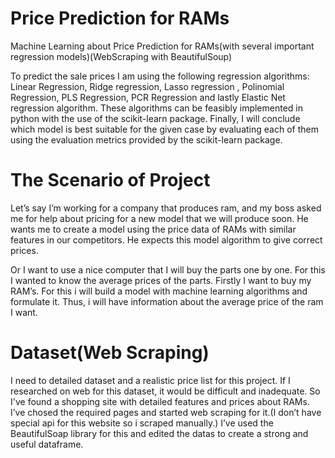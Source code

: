 # Price Prediction for RAMs
Machine Learning about Price Prediction for RAMs(with several important regression models)(WebScraping with BeautifulSoup)

To predict the sale prices I am using the following regression algorithms: Linear Regression, Ridge regression, Lasso regression , Polinomial Regression, PLS Regression, PCR Regression and lastly Elastic Net regression algorithm. These algorithms can be feasibly implemented in python with the use of the scikit-learn package. Finally, I will conclude which model is best suitable for the given case by evaluating each of them using the evaluation metrics provided by the scikit-learn package.

# The Scenario of Project
Let’s say I’m working for a company that produces ram, and my boss asked me for help about pricing for a new model that we will produce soon. He wants me to create a model using the price data of RAMs with similar features in our competitors. He expects this model algorithm to give correct prices.

Or I want to use a nice computer that I will buy the parts one by one. For this I wanted to know the average prices of the parts. Firstly I want to buy my RAM’s. For this i will build a model with machine learning algorithms and formulate it. Thus, i will have information about the average price of the ram I want.

# Dataset(Web Scraping)
I need to detailed dataset and a realistic price list for this project. If I researched on web for this dataset, it would be difficult and inadequate. So I've found a shopping site with detailed features and prices about RAMs. I’ve chosed the required pages and started web scraping for it.(I don’t have special api for this website so i scraped manually.)
I’ve used the BeautifulSoap library for this and edited the datas to create a strong and useful dataframe.

